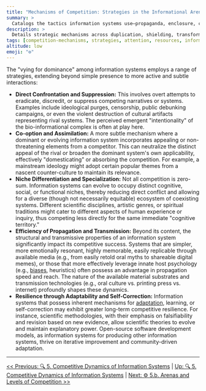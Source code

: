 ```yaml
---
title: "Mechanisms of Competition: Strategies in the Informational Arena"
summary: >
  Catalogs the tactics information systems use—propaganda, enclosure, compatibility hacks—to outcompete rivals for attention and resources.
description: >
  Details strategic mechanisms across duplication, shielding, transformative coupling, and host manipulation, illustrating how patterns leverage cognitive and infrastructural channels to secure dominance.
tags: [competition-mechanisms, strategies, attention, resources, information]
altitude: low
emoji: "⚙️"
---
```


<!--

- What is the interplay between the strategies? Are there overlaps?
- clarify zero-sum and positive-sum dynamics within this scope
- Comparative analyses?

-->

The "vying for dominance" among information systems employs a range of strategies, extending beyond simple presence to more active and subtle interactions:

- **Direct Confrontation and Suppression:** This involves overt attempts to eradicate, discredit, or suppress competing narratives or systems. Examples include ideological purges, censorship, public debunking campaigns, or even the violent destruction of cultural artifacts representing rival systems. The perceived emergent "intentionality" of the bio-informational complex is often at play here.
- **Co-option and Assimilation:** A more subtle mechanism where a dominant or evolving information system incorporates appealing or non-threatening elements from a competitor. This can neutralize the distinct appeal of the rival or broaden the dominant system's own applicability, effectively "domesticating" or absorbing the competition. For example, a mainstream ideology might adopt certain popular themes from a nascent counter-culture to maintain its relevance.
- **Niche Differentiation and Specialization:** Not all competition is zero-sum. Information systems can evolve to occupy distinct cognitive, social, or functional niches, thereby reducing direct conflict and allowing for a diverse (though not necessarily equitable) ecosystem of coexisting systems. Different scientific disciplines, artistic genres, or spiritual traditions might cater to different aspects of human experience or inquiry, thus competing less directly for the same immediate "cognitive territory."
- **Efficiency of Propagation and Transmission:** Beyond its content, the structural and transmissive properties of an information system significantly impact its competitive success. Systems that are simpler, more emotionally resonant, highly memorable, easily replicable through available media (e.g., from easily retold oral myths to shareable digital memes), or those that more effectively leverage innate host psychology (e.g., [biases](../glossary/C.md#cognitive-biases), heuristics) often possess an advantage in propagation speed and reach. The nature of the available material substrates and transmission technologies (e.g., oral culture vs. printing press vs. internet) profoundly shapes these dynamics.
- **Resilience through Adaptability and Self-Correction:** Information systems that possess inherent mechanisms for [adaptation](../glossary/A.md#adaptation), learning, or self-correction may exhibit greater long-term competitive resilience. For instance, scientific methodologies, with their emphasis on falsifiability and revision based on new evidence, allow scientific theories to evolve and maintain explanatory power. Open-source software development models, as information systems for producing other information systems, thrive on iterative improvement and community-driven adaptation.

---
[<< Previous: 🔍 5. Competitive Dynamics of Information Systems](5-competitive-dynamics.md) | [Up: 🔍 5. Competitive Dynamics of Information Systems](5-competitive-dynamics.md) | [Next: ⚙️ 5.b. Arenas and Levels of Competition >>](5b-arenas-levels-competition.md)
